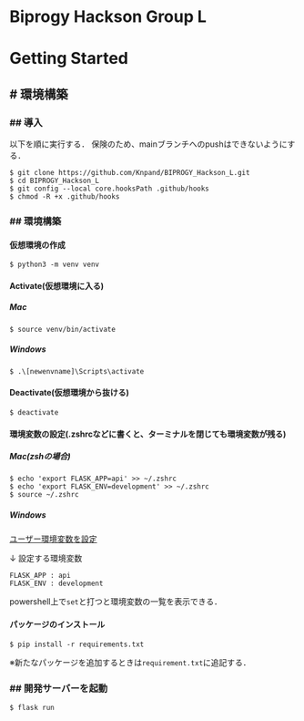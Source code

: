 # Biprogy Hackson Group L

# Getting Started

## # 環境構築

### ## 導入

以下を順に実行する．
保険のため、mainブランチへのpushはできないようにする．
```
$ git clone https://github.com/Knpand/BIPROGY_Hackson_L.git
$ cd BIPROGY_Hackson_L
$ git config --local core.hooksPath .github/hooks
$ chmod -R +x .github/hooks
```

### ## 環境構築

#### 仮想環境の作成
```
$ python3 -m venv venv
```

#### Activate(仮想環境に入る)

##### Mac
```
$ source venv/bin/activate
```

##### Windows
```
$ .\[newenvname]\Scripts\activate
```

#### Deactivate(仮想環境から抜ける)
```
$ deactivate
```

#### 環境変数の設定(.zshrcなどに書くと、ターミナルを閉じても環境変数が残る)
##### Mac(zshの場合)
```
$ echo 'export FLASK_APP=api' >> ~/.zshrc
$ echo 'export FLASK_ENV=development' >> ~/.zshrc
$ source ~/.zshrc
```

##### Windows
[ユーザー環境変数を設定](https://proengineer.internous.co.jp/content/columnfeature/5205)

↓ 設定する環境変数
```
FLASK_APP : api
FLASK_ENV : development
```

powershell上で`set`と打つと環境変数の一覧を表示できる．
#### パッケージのインストール
```
$ pip install -r requirements.txt
```

※新たなパッケージを追加するときは`requirement.txt`に追記する．

### ## 開発サーバーを起動
```
$ flask run
```
